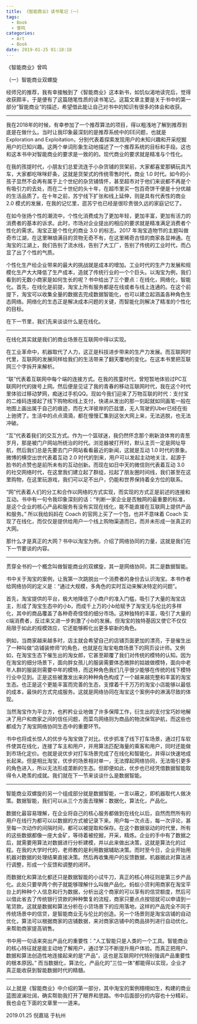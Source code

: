```yaml
---
title: 《智能商业》读书笔记（一）
tags:
  - Book
  - 曾鸣
categories:
  - Art
  - Book
date: 2019-01-25 01:18:18
---
```


《智能商业》曾鸣

（一）智能商业双螺旋

<!-- more -->

经师兄的推荐，我有幸接触到了《智能商业》这本新书，如饥似渴地读完后，觉得收获颇丰，于是便有了这篇随笔性质的读书笔记。这篇文章主要是关于书中的第一部分”智能商业“的描述，希望借此能让自己对书中的知识有很多的体会和收获。

***

我在2018年的时候，有幸参加了一个推荐算法的项目，得以粗浅地了解到推荐到底是在做什么。当时让我印象最深刻的是推荐系统中的EE问题，也就是 Exploration and Exploitation，分别代表着探索发现用户的未知兴趣和开采挖掘用户的已知兴趣。这两个单词形象生动地描述了一个推荐系统的目标和手段。这也和这本书中对智能商业的要求是一致的的。现代商业的要求就是精准与个性化。

在我的孩提时代，小朋友们总爱流连于小杂货铺的货架前，大家都喜爱那辆玩具汽车，大家都吃咪咪虾条，这就是货架式的传统零售时代，商业 1.0 时代。如今的小孩子显然不会再有属于上个世纪的杂货铺情怀，甚至超市对于他们来说都不再是个有吸引力的去处，而在二十世纪的头十年，在超市里买一包百奇饼干便是十分优越的生活品质了。在十年之前，苏宁线下扩张和线上延伸，则是具有代表性的商业 2.0 模式的发展，在我的记忆里，逛苏宁也已经是很珍贵很久远的家庭记忆了。

在如今张扬个性的潮流中，个性化消费成为了更加年轻，更加丰富，更加有活力的消费者的基本的诉求。此时，市场对企业提出的相应的要求就是精准满足消费者个性化的需求。淘宝正是个性化的商业 3.0 的标志。2017 年淘宝造物节的主题叫做奇市江湖，在这里琳琅满目的货物无奇不有，在这里稀奇古怪的商家各显神通。在淘宝的江湖上，我们告别了流水线，告别了大工厂，告别了传统的工业时代，而凸显了出了个性的气质。

个性化生产给企业带来的最大的挑战就是成本的增加。工业时代的生产力发展和规模化生产大大降低了生产成本，造就了传统行业的一个个巨头。以淘宝为例，我们看到的无数小商家是如何生长的呢？书中给出了三个要点：在线化，网络化，智能化。首先，在线化是前提，淘宝上所有服务都是在线或者与线上连通的。在这个前提下，淘宝可以收集全量的数据去完成数据智能化，也可以建立起涵盖各种角色生态网络。网络化的生态正是解决成本问题的关键，而智能化则解决了精准的个性化的目标。

在下一节里，我们先来谈谈什么是在线化。

***

在线化其实就是我们的商业场景在互联网中得以实现。

在工业革命中，机器取代了人力，这正是科技进步带来的生产力发展。而互联网时代里，互联网的发展同样给我们的生活带来了翻天覆地的变化。在这本书里把互联网三个字拆开来解析。

“联”代表着互联网中每个端的连接方式。在我的孩童时代，曾短暂地体验过PC互联网时代的拨号上网。然后便是见证了我的青春的移动互联网时代，我在这个时代里体验过移动梦网，痴迷过手机QQ。现如今我们迎来了万物互联的时代：支付宝的二维码连接起了线下购物和线上支付，快递从发出的那一刻起就如同画笔一般在地图上画出属于自己的痕迹，而在大洋彼岸的匹兹堡，无人驾驶的Uber已经在街上驰骋了。生活中的点点滴滴，都在慢慢汇集到这张大网上来，无法逃脱，也无法冲破。

“互”代表着我们的交互方式。作为一个篮球迷，我仍然怀念那个刷新浪体育的青葱岁月，那是被门户网站所统治的时代。浏览器被打开时，默认主页一定是网址导航，然后我们总是先要去门户网站看看最近的新闻，这就是互动 1.0 时代的景象。微博的横空出世代表着互动 2.0 时代的到来，用户可以发起主动地关注，起源于脸书的点赞也是前所未有的互动创新。而现在如日中天的微信则代表着互动 3.0 的社交网络时代，在这里我们建立起了群组，拉起了朋友圈时间线，我们甚至在这里购物，在这里玩游戏，我们可以足不出户，仍能和世界保持着全方位的联系。

“网”代表着人们的分工和合作以网络的方式实现，而实现的方式正是前述的连接和互动。书中有一句令我印象深刻的话：“判断一家企业是否触网的最重要的标准，是这个企业的核心产品和服务有没有实现在线化，能不能直接在互联网上提供产品和服务。” 所以我给妈妈在 Coach 的官网上买了一个包，也并不意味着 Coach 实现了在线化，而仅仅是提供给用户一个线上购物渠道而已，而并未形成一张真正的大网。

那什么才是真正的大网？书中以淘宝为例，介绍了网络协同的力量，这就是我们在下一节要谈的内容。

***

贯穿全书的一个概念叫做智能商业的双螺旋，其一是网络协同，其二是数据智能。

书中关于淘宝的案例，让我第一次跳脱出一个消费者的身份去认识淘宝。本书作者给网络协同的定义是：“通过大规模，多角色的实时互动来解决特定的问题”。

首先，淘宝提供的平台，极大地降低了小商户的准入门槛，吸引了大量的淘宝店主，形成了淘宝生态中的小b，而成千上万的小b给赋予了淘宝无与伦比的多样化，其中的商品覆盖了各种奇奇怪怪的细分市场。这种独特的丰富，吸引了大量的c端消费者，反过来又进一步刺激了小b的发展。但淘宝的独特基因又使它不仅仅局限于如此的规模效应，它还能够孵化出更多崭新的角色。

例如，当商家越来越多时，店主就会希望自己的店铺页面更加的漂亮，于是催生出了一种叫做“店铺装修师”的角色，也就是在淘宝电商场景下的网页设计师。又例如，在淘宝生态下催生出的淘女郎，它甚至颠覆了我们对传统的模特的认知。因为在淘宝的细分场景下，面向胖女孩儿的服装需要体态微胖的姑娘做模特，面向中老年人群的服装则需要中年的模特，而这种角色我们几乎很少能够在传统的线下模特行业中见到。正是这些被激发出来的种种角色构成了一个越来越完整和丰富的淘宝生态。也正是这个更能丰富而完善的生态，支撑着千千万万的淘宝小店能够以最低的成本，最快的方式完成服务。这就是网络协同在淘宝这个案例中的淋漓尽致的体现。

当然淘宝作为平台方，也矜矜业业地做了许多保障工作，衍生出的支付宝巧妙地解决了用户和商家之间的信任问题，而菜鸟网络则为商品的物流保驾护航，而这些也都成为了淘宝网络协同生态中的重要环节。

书中也将成长惊人的优步与淘宝做了对比。优步抓准了线下打车场景，通过打车软件使其在线化，连接了车主和用户，并用算法匹配海量的乘客和用户，同时还能做到市场化定价。也就是说优步对打车场景完成了在线化和智能化，并得以快速地成长起来。但是相比淘宝，优步的场景相对单一，无法撑起网络协同，无法吸引更多的角色进入，所以无法形成垄断的生态。但即便如此，优步也已经凭借数据智能取得令人艳羡的成就。我们就在下一节来谈谈什么是数据智能。

***

智能商业双螺旋的另一个组成部分就是数据智能，一言以蔽之，即机器取代人做决策。数据智能，我们可以从三个方面去理解：数据化，算法化，产品化。

数据化最容易理解，在企业将自己的核心服务都做到在线化以后，自然而然所有的用户在线行为都可以以数据的方式被记录下来。用户每一次点击，每一次评论，甚至每一次动作的间隔时间，都可以被提取和保存。在这个数据驱动的时代里，所有的这些数据都像一座大金矿，等待着被挖掘，开采，精炼。企业的手中有了数据之后，就需要用算法对数据进行分析建模，并以此来做出决策，这就是算法化的过程。在我的大学时代的，老师教的是利用数据辅助决策。而时至今日，企业开始用机器对数据的处理结果直接决策。然后再收集用户的反馈数据，机器据此对算法进行调整，形成一个反馈和调整的闭环。

而数据化和算法化都还只是数据智能的小试牛刀，真正的核心特征则是第三步产品化。此处只要举两个例子就能够理解什么叫做产品化。蚂蚁小贷利用商家在淘宝平台上的种种个人信息和行为数据，分析出这个商家的可以享有的信贷额度，然后可以借此省去了传统银行贷款的种种繁复的流程，商家只要点点按钮就可以申请到一笔贷款。这就是数据和算法分析在小贷场景下的应用落地，这样的产品完全不同于传统场景中的信贷，是智能商业无与伦比的创造。另一个场景则是淘宝店铺的自动优化，算法可以根据商家的店铺数据，来对商家店铺中的商品排列进行自动优化，来帮助商家提高销售。

书中用一句话来突出产品化的重要性：“人工智能只是人类的一个工具。智能商业的核心特征就是能主动地了解用户，通过学习不断提升用户体验。而真正把用户、数据和算法创造性地连接起来的是“产品”，这也是互联网时代特别强调产品重要性的根本原因。” 而当数据化，算法化，产品化的”三位一体“都能得以实现，企业才真正能收获到智能数据时代的精髓。

***

以上就是《智能商业》中介绍的第一部分，其中淘宝的案例栩栩如生，构建的商业蓝图波澜壮阔，确实帮助我打开了眼界和思路。书中后面部分的内容也十分精彩，我也会在下面的文章里一一道来。


2019.01.25
倪嘉铭 于杭州






